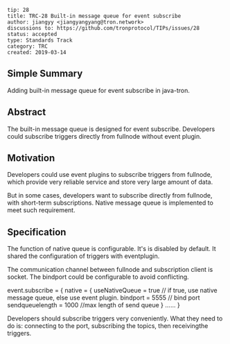 ``` 
tip: 28
title: TRC-28 Built-in message queue for event subscribe
author: jiangyy <jiangyangyang@tron.network> 
discussions to: https://github.com/tronprotocol/TIPs/issues/28
status: accepted
type: Standards Track
category: TRC
created: 2019-03-14
```

## Simple Summary
Adding built-in message queue for event subscribe in java-tron. 

## Abstract
The built-in message queue is designed for event subscribe. Developers could subscribe triggers directly from fullnode without event plugin.

## Motivation
Developers could use event plugins to subscribe triggers from fullnode, which provide very reliable service and store very large amount of data. 

But in some cases, developers want to subscribe directly from fullnode, with short-term subscriptions. Native message queue is implemented to meet such requirement.

## Specification
The function of native queue is configurable. It's is disabled by default. It shared the configuration of triggers with eventplugin.

The communication channel between fullnode and subscription client is socket. The bindport could be configurable to avoid conflicting.

event.subscribe = {
native = {
useNativeQueue = true // if true, use native message queue, else use event plugin.
bindport = 5555 // bind port
sendqueuelength = 1000 //max length of send queue
}
......
}

Developers should subscribe triggers very conveniently. What they need to do is: connecting to the port, subscribing the topics, then receivingthe triggers.
